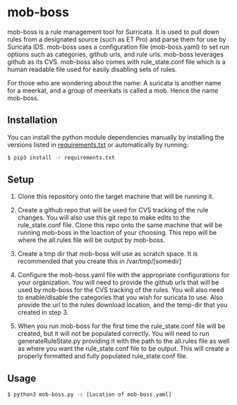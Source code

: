 mob-boss
========

mob-boss is a rule management tool for Surricata. It is used to pull down rules from a designated source (such as ET Pro) and parse them for use by Suricata IDS. mob-boss uses a configuration file (mob-boss.yaml) to set run options such as categories, github urls, and rule urls. mob-boss leverages github as its CVS. mob-boss also comes with rule_state.conf file which is a human readable file used for easily disabling sets of rules.

For those who are wondering about the name: A suricata is another name for a meerkat, and a group of meerkats is called a mob. Hence the name mob-boss.

Installation
------------

You can install the python module dependencies manually by installing the versions listed in [requirements.txt](requirements.txt) or automatically by running:
``` bash
$ pip3 install -r requirements.txt
```

Setup
-------

1) Clone this repository onto the target machine that will be running it.

2) Create a github repo that will be used for CVS tracking of the rule changes. You will also use this git repo to make edits to the rule_state.conf file. Clone this repo onto the same machine that will be running mob-boss in the loaction of your choosing. This repo will be where the all.rules file will be output by mob-boss.

3) Create a tmp dir that mob-boss will use as scratch space. It is recommended that you create this in /var/tmp/[somedir]

4) Configure the mob-boss.yaml file with the appropriate configurations for your organization. You will need to provide the github urls that will be used by mob-boss for the CVS tracking of the rules. You will also need to enable/disable the categories that you wish for suricata to use. Also provide the url to the rules download location, and the temp-dir that you created in step 3.

5) When you run mob-boss for the first time the rule_state.conf file will be created, but it will not be populated correctly. You will need to run generateRuleState.py providing it with the path to the all.rules file as well as where you want the rule\_state.conf file to be output. This will create a properly formatted and fully populated rule_state.conf file.

Usage
-----
``` bash
$ python3 mob-boss.py -c [Location of mob-boss.yaml]
```
